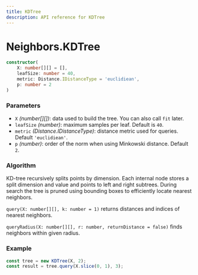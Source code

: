 ```yaml
---
title: KDTree
description: API reference for KDTree
---
```


# Neighbors.KDTree

```ts
constructor(
    X: number[][] = [],
    leafSize: number = 40,
    metric: Distance.IDistanceType = 'euclidiean',
    p: number = 2
)
```

### Parameters

- `X` *(number[][])*: data used to build the tree. You can also call `fit` later.
- `leafSize` *(number)*: maximum samples per leaf. Default is `40`.
- `metric` *(Distance.IDistanceType)*: distance metric used for queries. Default
  `'euclidiean'`.
- `p` *(number)*: order of the norm when using Minkowski distance. Default `2`.

### Algorithm

KD-tree recursively splits points by dimension. Each internal node stores a
split dimension and value and points to left and right subtrees. During search
the tree is pruned using bounding boxes to efficiently locate nearest
neighbors.

`query(X: number[][], k: number = 1)` returns distances and indices of nearest neighbors.

`queryRadius(X: number[][], r: number, returnDistance = false)` finds neighbors within given radius.

### Example
```ts
const tree = new KDTree(X, 2);
const result = tree.query(X.slice(0, 1), 3);
```

